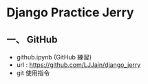 # Django Practice Jerry

## 一、 GitHub

- github.ipynb (GitHub 練習)
- url : https://github.com/LJJain/django_jerry
- git 使用指令
